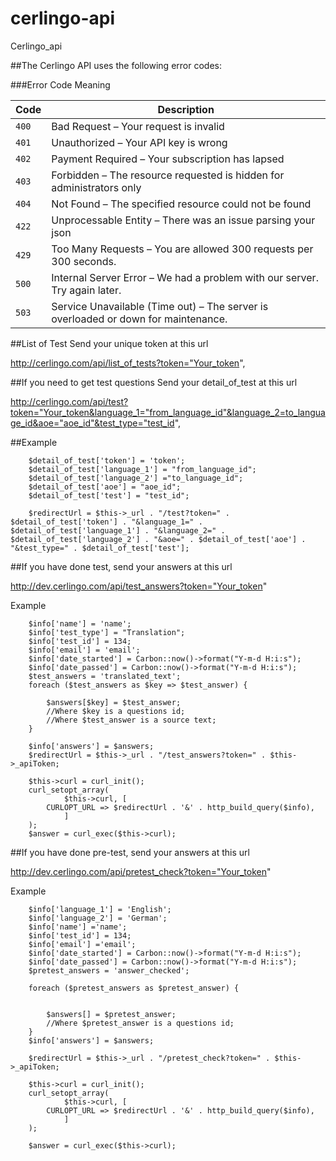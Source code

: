 
# cerlingo-api
Cerlingo_api


##The Cerlingo API uses the following error codes:

###Error Code	Meaning

Code | Description
--------- | -------
`400`|	Bad Request  – Your request is invalid
`401`	| Unauthorized – Your API key is wrong
`402`	| Payment Required – Your subscription has lapsed
`403`	| Forbidden – The resource requested is hidden for administrators only
`404`	| Not Found – The specified resource could not be found
`422`	| Unprocessable Entity – There was an issue parsing your json
`429`	| Too Many Requests – You are allowed 300 requests per 300 seconds.
`500`	| Internal Server Error – We had a problem with our server. Try again later.
`503`	| Service Unavailable (Time out) – The server is overloaded or down for maintenance.


##List of Test
Send your unique token at this url

http://cerlingo.com/api/list_of_tests?token="Your_token",



##If you need to get test questions 
Send your detail_of_test at this url 

http://cerlingo.com/api/test?token="Your_token&language_1="from_language_id"&language_2=to_language_id&aoe="aoe_id"&test_type="test_id",

##Example 
  
        $detail_of_test['token'] = 'token';
        $detail_of_test['language_1'] = "from_language_id";
        $detail_of_test['language_2'] ="to_language_id";
        $detail_of_test['aoe'] = "aoe_id";
        $detail_of_test['test'] = "test_id";

        $redirectUrl = $this->_url . "/test?token=" . $detail_of_test['token'] . "&language_1=" . $detail_of_test['language_1'] . "&language_2=" . $detail_of_test['language_2'] . "&aoe=" . $detail_of_test['aoe'] . "&test_type=" . $detail_of_test['test'];


##If you have done test, send your answers at this url 

 http://dev.cerlingo.com/api/test_answers?token="Your_token"

 Example
 
        $info['name'] = 'name';
        $info['test_type'] = "Translation";
        $info['test_id'] = 134;
        $info['email'] = 'email';
        $info['date_started'] = Carbon::now()->format("Y-m-d H:i:s");
        $info['date_passed'] = Carbon::now()->format("Y-m-d H:i:s");
        $test_answers = 'translated_text';
        foreach ($test_answers as $key => $test_answer) {

            $answers[$key] = $test_answer;
            //Where $key is a questions id; 
            //Where $test_answer is a source text; 
        }

        $info['answers'] = $answers;
        $redirectUrl = $this->_url . "/test_answers?token=" . $this->_apiToken;

        $this->curl = curl_init();
        curl_setopt_array(
                $this->curl, [
            CURLOPT_URL => $redirectUrl . '&' . http_build_query($info),
                ]
        );
        $answer = curl_exec($this->curl);

    
##If you have done pre-test, send your answers at this url 

 http://dev.cerlingo.com/api/pretest_check?token="Your_token"

 Example

        $info['language_1'] = 'English';
        $info['language_2'] = 'German';
        $info['name'] ='name';
        $info['test_id'] = 134;
        $info['email'] ='email';
        $info['date_started'] = Carbon::now()->format("Y-m-d H:i:s");
        $info['date_passed'] = Carbon::now()->format("Y-m-d H:i:s");
        $pretest_answers = 'answer_checked';
  
        foreach ($pretest_answers as $pretest_answer) {


            $answers[] = $pretest_answer;
            //Where $pretest_answer is a questions id; 
        }
        $info['answers'] = $answers;
      
        $redirectUrl = $this->_url . "/pretest_check?token=" . $this->_apiToken;

        $this->curl = curl_init();
        curl_setopt_array(
                $this->curl, [
            CURLOPT_URL => $redirectUrl . '&' . http_build_query($info),
                ]
        );
     
        $answer = curl_exec($this->curl);
